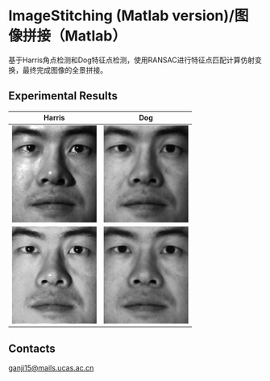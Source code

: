 # ImageStitching (Matlab version)/图像拼接（Matlab）
  基于Harris角点检测和Dog特征点检测，使用RANSAC进行特征点匹配计算仿射变换，最终完成图像的全景拼接。

## Experimental Results

| Harris        | Dog           |
| ------------- |:-------------:| 
|![Origin](https://github.com/ganji15/RPCA/blob/master/results/SRC/15D.jpg)|![A](https://github.com/ganji15/RPCA/blob/master/results/SRC/15A.jpg)|
|![Origin](https://github.com/ganji15/RPCA/blob/master/results/SRC/14D.jpg)|![A](https://github.com/ganji15/RPCA/blob/master/results/SRC/14A.jpg)|

## Contacts
ganji15@mails.ucas.ac.cn
